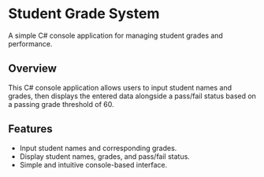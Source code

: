 # Student Grade System

A simple C# console application for managing student grades and performance.

## Overview

This C# console application allows users to input student names and grades, then displays the entered data alongside a pass/fail status based on a passing grade threshold of 60.

## Features

- Input student names and corresponding grades.
- Display student names, grades, and pass/fail status.
- Simple and intuitive console-based interface.
